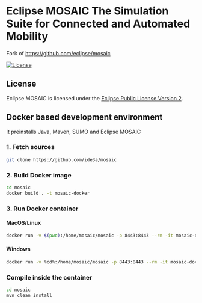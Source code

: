 # Eclipse MOSAIC The Simulation Suite for Connected and Automated Mobility

Fork of https://github.com/eclipse/mosaic

[![License](https://img.shields.io/badge/License-EPL%202.0-green.svg)](https://opensource.org/licenses/EPL-2.0)

## License

Eclipse MOSAIC is licensed under the [Eclipse Public License Version 2](https://eclipse.org/legal/epl-v20.html).

## Docker based development environment
It preinstalls Java, Maven, SUMO and Eclipse MOSAIC

### 1. Fetch sources
```bash
git clone https://github.com/ide3a/mosaic
```

### 2. Build Docker image

```bash
cd mosaic
docker build . -t mosaic-docker
```

### 3. Run Docker container

#### MacOS/Linux

```bash
docker run -v $(pwd):/home/mosaic/mosaic -p 8443:8443 --rm -it mosaic-docker
```
#### Windows

```bash
docker run -v %cd%:/home/mosaic/mosaic -p 8443:8443 --rm -it mosaic-docker
```

### Compile inside the container
```bash
cd mosaic
mvn clean install
```
